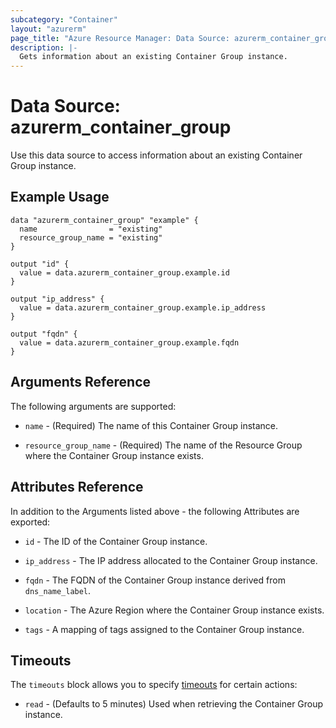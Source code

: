 ```yaml
---
subcategory: "Container"
layout: "azurerm"
page_title: "Azure Resource Manager: Data Source: azurerm_container_group"
description: |-
  Gets information about an existing Container Group instance.
---
```


# Data Source: azurerm_container_group

Use this data source to access information about an existing Container Group instance.

## Example Usage

```hcl
data "azurerm_container_group" "example" {
  name                = "existing"
  resource_group_name = "existing"
}

output "id" {
  value = data.azurerm_container_group.example.id
}

output "ip_address" {
  value = data.azurerm_container_group.example.ip_address
}

output "fqdn" {
  value = data.azurerm_container_group.example.fqdn
}
```

## Arguments Reference

The following arguments are supported:

* `name` - (Required) The name of this Container Group instance.

* `resource_group_name` - (Required) The name of the Resource Group where the Container Group instance exists.

## Attributes Reference

In addition to the Arguments listed above - the following Attributes are exported: 

* `id` - The ID of the Container Group instance.

* `ip_address` - The IP address allocated to the Container Group instance.

* `fqdn` - The FQDN of the Container Group instance derived from `dns_name_label`.

* `location` - The Azure Region where the Container Group instance exists.

* `tags` - A mapping of tags assigned to the Container Group instance.

## Timeouts

The `timeouts` block allows you to specify [timeouts](https://www.terraform.io/docs/configuration/resources.html#timeouts) for certain actions:

* `read` - (Defaults to 5 minutes) Used when retrieving the Container Group instance.
